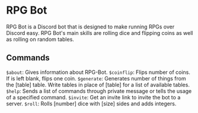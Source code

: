 # RPG Bot
RPG Bot is a Discord bot that is designed to make running RPGs over Discord easy. RPG Bot's main skills are rolling dice and flipping coins as well as rolling on random tables. 
## Commands

`$about`: Gives information about RPG-Bot.
`$coinflip`: Flips <amount> number of coins. If <amount> is left blank, flips one coin.
`$generate`: Generates <amount> number of things from the [table] table. Write tables in place of [table] for a list of available tables.
`$help`: Sends a list of commands through private message or tells the usage of a specified command.
`$invite`: Get an invite link to invite the bot to a server.
`$roll`: Rolls [number] dice with [size] sides and adds integers.
